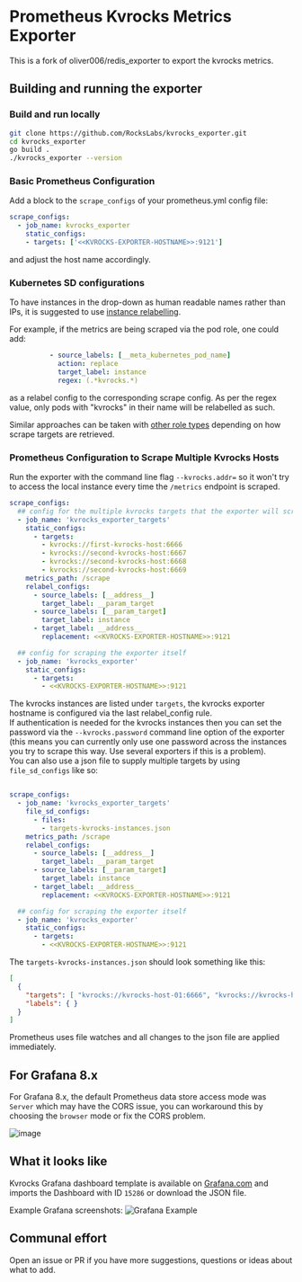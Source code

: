 # Prometheus Kvrocks Metrics Exporter

This is a fork of oliver006/redis_exporter to export the kvrocks metrics.

## Building and running the exporter

### Build and run locally

```sh
git clone https://github.com/RocksLabs/kvrocks_exporter.git
cd kvrocks_exporter
go build .
./kvrocks_exporter --version
```

### Basic Prometheus Configuration

Add a block to the `scrape_configs` of your prometheus.yml config file:

```yaml
scrape_configs:
  - job_name: kvrocks_exporter
    static_configs:
    - targets: ['<<KVROCKS-EXPORTER-HOSTNAME>>:9121']
```

and adjust the host name accordingly.


### Kubernetes SD configurations

To have instances in the drop-down as human readable names rather than IPs, it is suggested to use [instance relabelling](https://www.robustperception.io/controlling-the-instance-label).

For example, if the metrics are being scraped via the pod role, one could add:

```yaml
          - source_labels: [__meta_kubernetes_pod_name]
            action: replace
            target_label: instance
            regex: (.*kvrocks.*)
```

as a relabel config to the corresponding scrape config. As per the regex value, only pods with "kvrocks" in their name will be relabelled as such.

Similar approaches can be taken with [other role types](https://prometheus.io/docs/prometheus/latest/configuration/configuration/#kubernetes_sd_config) depending on how scrape targets are retrieved.

### Prometheus Configuration to Scrape Multiple Kvrocks Hosts

Run the exporter with the command line flag `--kvrocks.addr=` so it won't try to access the local instance every time the `/metrics` endpoint is scraped.

```yaml
scrape_configs:
  ## config for the multiple kvrocks targets that the exporter will scrape
  - job_name: 'kvrocks_exporter_targets'
    static_configs:
      - targets:
        - kvrocks://first-kvrocks-host:6666
        - kvrocks://second-kvrocks-host:6667
        - kvrocks://second-kvrocks-host:6668
        - kvrocks://second-kvrocks-host:6669
    metrics_path: /scrape
    relabel_configs:
      - source_labels: [__address__]
        target_label: __param_target
      - source_labels: [__param_target]
        target_label: instance
      - target_label: __address__
        replacement: <<KVROCKS-EXPORTER-HOSTNAME>>:9121

  ## config for scraping the exporter itself
  - job_name: 'kvrocks_exporter'
    static_configs:
      - targets:
        - <<KVROCKS-EXPORTER-HOSTNAME>>:9121
```

The kvrocks instances are listed under `targets`, the kvrocks exporter hostname is configured via the last relabel_config rule.\
If authentication is needed for the kvrocks instances then you can set the password via the `--kvrocks.password` command line option of
the exporter (this means you can currently only use one password across the instances you try to scrape this way. Use several
exporters if this is a problem). \
You can also use a json file to supply multiple targets by using `file_sd_configs` like so:

```yaml

scrape_configs:
  - job_name: 'kvrocks_exporter_targets'
    file_sd_configs:
      - files:
        - targets-kvrocks-instances.json
    metrics_path: /scrape
    relabel_configs:
      - source_labels: [__address__]
        target_label: __param_target
      - source_labels: [__param_target]
        target_label: instance
      - target_label: __address__
        replacement: <<KVROCKS-EXPORTER-HOSTNAME>>:9121

  ## config for scraping the exporter itself
  - job_name: 'kvrocks_exporter'
    static_configs:
      - targets:
        - <<KVROCKS-EXPORTER-HOSTNAME>>:9121
```

The `targets-kvrocks-instances.json` should look something like this:

```json
[
  {
    "targets": [ "kvrocks://kvrocks-host-01:6666", "kvrocks://kvrocks-host-02:6667"],
    "labels": { }
  }
]
```

Prometheus uses file watches and all changes to the json file are applied immediately.

## For Grafana 8.x

For Grafana 8.x, the default Prometheus data store access mode was `Server` which may have
the CORS issue, you can workaround this by choosing the `browser` mode or fix the CORS problem.

![image](https://user-images.githubusercontent.com/4987594/143570291-e4882b52-3a7a-4482-8bf1-ca6539a6b14c.png)

## What it looks like
Kvrocks Grafana dashboard template is available on [Grafana.com](https://grafana.com/grafana/dashboards/15286) and imports
the Dashboard with ID `15286` or download the JSON file.

Example Grafana screenshots:
![Grafana Example](https://grafana.com/api/dashboards/15286/images/11310/image)


## Communal effort

Open an issue or PR if you have more suggestions, questions or ideas about what to add.
